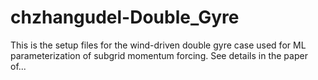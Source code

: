 # chzhangudel-Double_Gyre
This is the setup files for the wind-driven double gyre case used for ML parameterization of subgrid momentum forcing. See details in the paper of...
